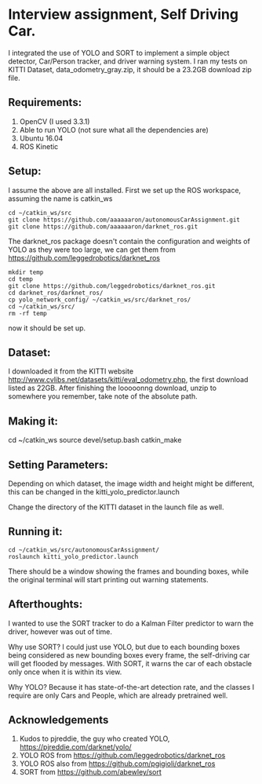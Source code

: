 # Interview assignment, Self Driving Car.

I integrated the use of YOLO and SORT to implement a simple object detector, Car/Person tracker, and driver warning system. I ran my tests on KITTI Dataset, data_odometry_gray.zip, it should be a 23.2GB download zip file.

## Requirements:
1) OpenCV (I used 3.3.1)
2) Able to run YOLO (not sure what all the dependencies are)
3) Ubuntu 16.04 
4) ROS Kinetic

## Setup:
I assume the above are all installed. First we set up the ROS workspace, assuming the name is catkin_ws
```
cd ~/catkin_ws/src
git clone https://github.com/aaaaaaron/autonomousCarAssignment.git
git clone https://github.com/aaaaaaron/darknet_ros.git
```
The darknet_ros package doesn't contain the configuration and weights of YOLO as they were too large, we can get them from https://github.com/leggedrobotics/darknet_ros
```
mkdir temp
cd temp
git clone https://github.com/leggedrobotics/darknet_ros.git
cd darknet_ros/darknet_ros/
cp yolo_network_config/ ~/catkin_ws/src/darknet_ros/
cd ~/catkin_ws/src/
rm -rf temp
```
now it should be set up.

## Dataset:
I downloaded it from the KITTI website http://www.cvlibs.net/datasets/kitti/eval_odometry.php, the first download listed as 22GB.
After finishing the looooonng download, unzip to somewhere you remember, take note of the absolute path.

## Making it:
cd ~/catkin_ws
source devel/setup.bash
catkin_make

## Setting Parameters:
Depending on which dataset, the image width and height might be different, this can be changed in the kitti_yolo_predictor.launch

Change the directory of the KITTI dataset in the launch file as well.

## Running it:
```
cd ~/catkin_ws/src/autonomousCarAssignment/
roslaunch kitti_yolo_predictor.launch
```
There should be a window showing the frames and bounding boxes, while the original terminal will start printing out warning statements.

## Afterthoughts:
I wanted to use the SORT tracker to do a Kalman Filter predictor to warn the driver, however was out of time.

Why use SORT? I could just use YOLO, but due to each bounding boxes being considered as new bounding boxes every frame, the self-driving car will get flooded by messages. With SORT, it warns the car of each obstacle only once when it is within its view.

Why YOLO? Because it has state-of-the-art detection rate, and the classes I require are only Cars and People, which are already pretrained well.

## Acknowledgements
1) Kudos to pjreddie, the guy who created YOLO, https://pjreddie.com/darknet/yolo/
2) YOLO ROS from https://github.com/leggedrobotics/darknet_ros
3) YOLO ROS also from https://github.com/pgigioli/darknet_ros
3) SORT from https://github.com/abewley/sort
